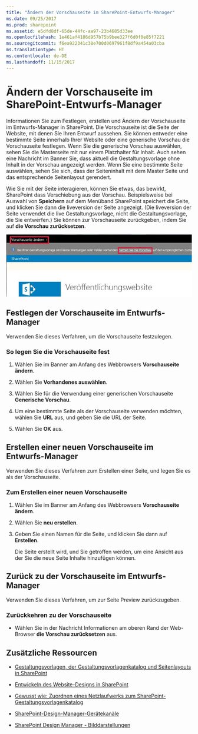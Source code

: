```yaml
---
title: "Ändern der Vorschauseite im SharePoint-Entwurfs-Manager"
ms.date: 09/25/2017
ms.prod: sharepoint
ms.assetid: e5dfd8df-65de-44fc-aa97-23b4685d33ee
ms.openlocfilehash: 1e461af4186d957b75b9bee327f6d0f0e85f7221
ms.sourcegitcommit: f6ea922341c38e700d0697961f8df9a454a03cba
ms.translationtype: HT
ms.contentlocale: de-DE
ms.lasthandoff: 11/15/2017
---
```

# <a name="change-the-preview-page-in-sharepoint-design-manager"></a>Ändern der Vorschauseite im SharePoint-Entwurfs-Manager
Informationen Sie zum Festlegen, erstellen und Ändern der Vorschauseite im Entwurfs-Manager in SharePoint. Die Vorschauseite ist die Seite der Website, mit denen Sie Ihren Entwurf aussehen. Sie können entweder eine bestimmte Seite innerhalb Ihrer Website oder eine generische Vorschau die Vorschauseite festlegen. Wenn Sie die generische Vorschau auswählen, sehen Sie die Masterseite mit nur einem Platzhalter für Inhalt. Auch sehen eine Nachricht im Banner Sie, dass aktuell die Gestaltungsvorlage ohne Inhalt in der Vorschau angezeigt werden. Wenn Sie eine bestimmte Seite auswählen, sehen Sie sich, dass der Seiteninhalt mit dem Master Seite und das entsprechende Seitenlayout gerendert.
  
    
    

Wie Sie mit der Seite interagieren, können Sie etwas, das bewirkt, SharePoint dass Verschiebung aus der Vorschau. Beispielsweise bei Auswahl von **Speichern** auf dem Menüband SharePoint speichert die Seite, und klicken Sie dann die liveversion der Seite angezeigt. (Die liveversion der Seite verwendet die live Gestaltungsvorlage, nicht die Gestaltungsvorlage, die Sie entwerfen.) Sie können zur Vorschauseite zurückgeben, indem Sie auf **die Vorschau zurücksetzen**.
  
    
    
![Die Schaltflächen "Vorschauseite ändern" und "Vorschau zurücksetzen"](../images/design-manager-preview-UI.jpg)
  
    
    

  
    
    

  
    
    

## <a name="set-the-preview-page-in-design-manager"></a>Festlegen der Vorschauseite im Entwurfs-Manager
<a name="set"> </a>

Verwenden Sie dieses Verfahren, um die Vorschauseite festzulegen.
  
    
    

### <a name="to-set-the-preview-page"></a>So legen Sie die Vorschauseite fest


1. Wählen Sie im Banner am Anfang des Webbrowsers **Vorschauseite ändern**.
    
  
2. Wählen Sie **Vorhandenes auswählen**.
    
  
3. Wählen Sie für die Verwendung einer generischen Vorschauseite **Generische Vorschau**.
    
  
4. Um eine bestimmte Seite als der Vorschauseite verwenden möchten, wählen Sie **URL** aus, und geben Sie die URL der Seite.
    
  
5. Wählen Sie **OK** aus.
    
  

## <a name="create-a-new-preview-page-in-design-manager"></a>Erstellen einer neuen Vorschauseite im Entwurfs-Manager
<a name="new"> </a>

Verwenden Sie dieses Verfahren zum Erstellen einer Seite, und legen Sie es als der Vorschauseite.
  
    
    

### <a name="to-create-a-new-preview-page"></a>Zum Erstellen einer neuen Vorschauseite


1. Wählen Sie im Banner am Anfang des Webbrowsers **Vorschauseite ändern**.
    
  
2. Wählen Sie **neu erstellen**.
    
  
3. Geben Sie einen Namen für die Seite, und klicken Sie dann auf **Erstellen**.
    
    Die Seite erstellt wird, und Sie getroffen werden, um eine Ansicht aus der Sie die neue Seite Inhalte hinzufügen können.
    
  

## <a name="return-to-the-preview-page-in-design-manager"></a>Zurück zu der Vorschauseite im Entwurfs-Manager
<a name="return"> </a>

Verwenden Sie dieses Verfahren, um zur Seite Preview zurückzugeben.
  
    
    

### <a name="to-return-to-the-preview-page"></a>Zurückkehren zu der Vorschauseite


- Wählen Sie in der Nachricht Informationen am oberen Rand der Web-Browser **die Vorschau zurücksetzen** aus.
    
  

## <a name="additional-resources"></a>Zusätzliche Ressourcen
<a name="addresources"> </a>


-  [Gestaltungsvorlagen, der Gestaltungsvorlagenkatalog und Seitenlayouts in SharePoint](master-pages-the-master-page-gallery-and-page-layouts-in-sharepoint.md)
    
  
-  [Entwickeln des Website-Designs in SharePoint](develop-the-site-design-in-sharepoint.md)
    
  
-  [Gewusst wie: Zuordnen eines Netzlaufwerks zum SharePoint-Gestaltungsvorlagenkatalog](how-to-map-a-network-drive-to-the-sharepoint-master-page-gallery.md)
    
  
-  [SharePoint-Design-Manager-Gerätekanäle](sharepoint-design-manager-device-channels.md)
    
  
-  [SharePoint Design Manager - Bilddarstellungen](sharepoint-design-manager-image-renditions.md)
    
  

